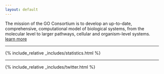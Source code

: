 ```yaml
---
layout: default
---
```



The mission of the GO Consortium is to develop an up-to-date, comprehensive, computational model of biological systems, from the molecular level to larger pathways, cellular and organism-level systems. [learn more](introduction.html)

<hr/>
{% include_relative _includes/statistics.html %}
<hr/>

{% include_relative _includes/twitter.html %}

